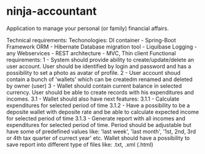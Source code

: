 # ninja-accountant
Application to manage your personal (or family) financial affairs.

Technical requirements:
	Techonologies:
    	DI container            - Spring-Boot Framework
    	ORM                     - Hibernate
    	Database migration tool - Liquibase
    	Logging                 - any
    	Webservices             - REST
		architecture			- MVC, Thin client
Functional requirements:
	1 - System should provide ability to create/update/delete an user account.
		User should be identified by login and password and has a possibility to set a photo as avatar of profile.
	2 - User account shoud contain a bunch of 'wallets' which can be createdm renamed and deleted by owner (user)
	3 - Wallet should contain current balance in selected currency. User should be able to create records with his expenditures and incomes.
		3.1 - Wallet should also have next features:
			3.1.1 - Calculate expenditures for selected period of time
			3.1.2 - Have a possibility to be a deposite wallet with deposite rate and be able to calculate expected income for selected period of time
			3.1.3 - Generate report with all incomes and expenditures for selected period of time. Period should be adjustable but have some of predefined values like: 'last 						week', 'last month', '1st, 2nd, 3rd or 4th tax quarter of currect year' etc. Wallet should have a possibility to save report into different type of files like: 
					.txt, .xml (.html)
    
